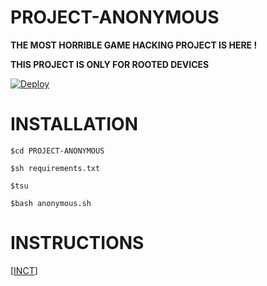 # PROJECT-ANONYMOUS

**THE MOST HORRIBLE GAME HACKING PROJECT IS HERE !**

**THIS PROJECT IS ONLY FOR ROOTED DEVICES**

[![Deploy](https://telegra.ph/file/7ca5bc0f3e72ac82edb1f.jpg)](https://ayush1311.github.io/PROJECT-ANONYMOUS/)

# INSTALLATION

 `$cd PROJECT-ANONYMOUS`

 `$sh requirements.txt`

 `$tsu`

 `$bash anonymous.sh`


# INSTRUCTIONS

[[INCT](https://telegra.ph/file/d1410d93afc95075703a9.png)]
